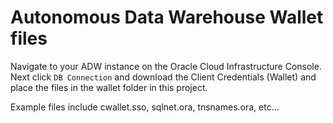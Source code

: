 # Autonomous Data Warehouse Wallet files

Navigate to your ADW instance on the Oracle Cloud Infrastructure Console. Next click `DB Connection` and download the Client Credentials (Wallet) and place the files in the wallet folder in this project.

Example files include cwallet.sso, sqlnet.ora, tnsnames.ora, etc...